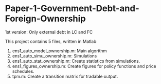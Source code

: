 # Paper-1-Government-Debt-and-Foreign-Ownership
1st version: Only external debt in LC and FC

This project contains 5 files, written in Matlab

1) ens1_auto_model_ownership.m: Main algorithm
2) ens1_auto_simu_ownership.m: Simulations
3) ens1_auto_stat_ownership.m: Create statistics from simulations.
4) ens1_figures_ownership.m: Create figures for policy functions and price schedules.
5) tpm.m: Create a transition matrix for tradable output.
